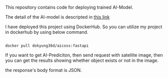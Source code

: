 This repository contains code for deploying trained AI-Model.

The detail of the AI-model is descripted in [this link](https://github.com/dokyung36d/2023-AICOSS)

I have deployed this project using DockerHub. So you can utilize my project in dockerhub by using below command.

<pre><code>
docker pull dokyung36d/aicoss:fastapi
</code></pre>

If you want to get AI-Prediciton, then send request with satellite image, then you can get the results showing whether object exists or not in the image.

the response's body format is JSON.